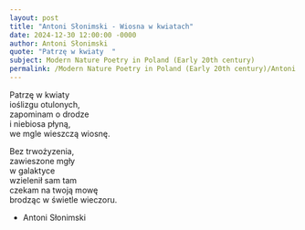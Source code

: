 ```yaml
---
layout: post
title: "Antoni Słonimski - Wiosna w kwiatach"
date: 2024-12-30 12:00:00 -0000
author: Antoni Słonimski
quote: "Patrzę w kwiaty  "
subject: Modern Nature Poetry in Poland (Early 20th century)
permalink: /Modern Nature Poetry in Poland (Early 20th century)/Antoni Słonimski/Antoni Słonimski - Wiosna w kwiatach
---
```


Patrzę w kwiaty  
ioślizgu otulonych,  
zapominam o drodze  
i niebiosa płyną,  
we mgle wieszczą wiosnę.

Bez trwożyzenia,  
zawieszone mgły  
w galaktyce  
wzielenił sam tam  
czekam na twoją mowę  
brodząc w świetle wieczoru.

- Antoni Słonimski
